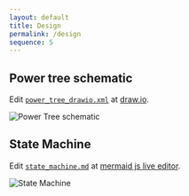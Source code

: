 ```yaml
---
layout: default
title: Design
permalink: /design
sequence: 5
---
```


<section class="section is-small">
  <div class="container">
    <h2 class="title is-1">Power tree schematic</h2>
    <p class="subtitle">Edit <code><a href="{{site.url}}/images/design/power_tree_drawio.xml">power_tree_drawio.xml</a></code> at <a href="https://draw.io">draw.io</a>.</p>
    <img src="{{site.url}}/images/design/power_tree.png" alt="Power Tree schematic">
  </div>
</section>

<section class="section is-small">
  <div class="container">
    <h2 class="title is-1">State Machine</h2>
    <p class="subtitle">Edit <code><a href="https://raw.githubusercontent.com/hutscape/cactus/master/design/state_machine.md">state_machine.md</a></code> at <a href="https://mermaidjs.github.io/mermaid-live-editor">mermaid js live editor</a>.</p>
    <img src="{{site.url}}/images/design/state_machine.svg" alt="State Machine">
  </div>
</section>
